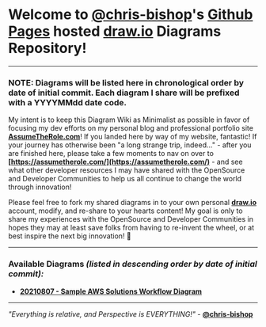 # Welcome to **[@chris-bishop](https://github.com/chris-bishop)**'s **[Github Pages](https://pages.github.com/)** hosted **[draw.io](https://draw.io/)** Diagrams Repository!

----

### **NOTE:** Diagrams will be listed here in chronological order by date of initial commit. Each diagram I share will be prefixed with a YYYYMMdd date code.

My intent is to keep this Diagram Wiki as Minimalist as possible in favor of focusing my dev efforts on my personal blog and professional portfolio site **[AssumeTheRole.com](https://assumetherole.com)**! If you landed here by way of my website, fantastic! If your journey has otherwise been "a long strange trip, indeed..." - after you are finished here, please take a few moments to nav on over to **[https://assumetherole.com/](https://assumetherole.com/)** - and see what other developer resources I may have shared with the OpenSource and Developer Communities to help us all continue to change the world through innovation!

Please feel free to fork my shared diagrams in to your own personal **[draw.io](https://draw.io/)** account, modify, and re-share to your hearts content! My goal is only to share my experiences with the OpenSource and Developer Communities in hopes they may at least save folks from having to re-invent the wheel, or at best inspire the next big innovation! 🙂

----

### **Available Diagrams** _(listed in descending order by date of initial commit):_

- **[20210807 - Sample AWS Solutions Workflow Diagram](https://github.com/chris-bishop/drawio-diagrams/blob/main/Sample%20AWS%20Solutions%20Workflow%20Diagram)**

----

_"Everything is relative, and Perspective is EVERYTHING!"_ - **[@chris-bishop](https://github.com/chris-bishop)**
